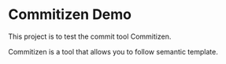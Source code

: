 # Commitizen Demo

This project is to test the commit tool Commitizen.

Commitizen is a tool that allows you to follow semantic template.
